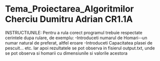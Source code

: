 # Tema_Proiectarea_Algoritmilor Cherciu Dumitru Adrian CR1.1A
INSTRUCTIUNILE:
Pentru a rula corect programul trebuie respectate cerintele dupa rulare, de exemplu:
-Introduceti numarul de Homari--un numar natural de preferat, altfel eroare
-Introduceti Capacitatea plasei de pescuit... etc. 
Iar apoi rezultatele se pot observa in fisierul output.txt, unde se pot observa si homarii cu dimensiunile si valorile acestora 
